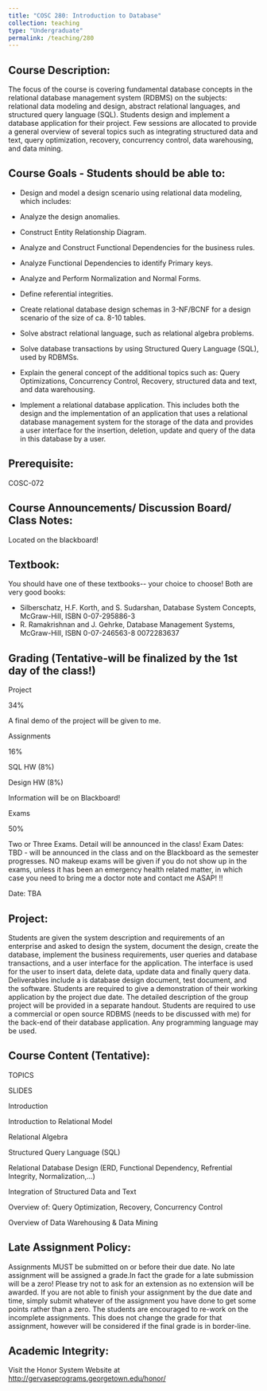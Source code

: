 ```yaml
---
title: "COSC 280: Introduction to Database"
collection: teaching
type: "Undergraduate"
permalink: /teaching/280
---
```


Course Description:
-------------------

The focus of the course is covering fundamental database concepts in the relational database management system (RDBMS) on the subjects: relational data modeling and design, abstract relational languages, and structured query language (SQL). Students design and implement a database application for their project. Few sessions are allocated to provide a general overview of several topics such as integrating structured data and text, query optimization, recovery, concurrency control, data warehousing, and data mining.

Course Goals - Students should be able to:
------------------------------------------

*   Design and model a design scenario using relational data modeling, which includes:

*   Analyze the design anomalies.
*   Construct Entity Relationship Diagram.
*   Analyze and Construct Functional Dependencies for the business rules.
*   Analyze Functional Dependencies to identify Primary keys.
*   Analyze and Perform Normalization and Normal Forms.
*   Define referential integrities.
*   Create relational database design schemas in 3-NF/BCNF for a design scenario of the size of ca. 8-10 tables.

*   Solve abstract relational language, such as relational algebra problems.
*   Solve database transactions by using Structured Query Language (SQL), used by RDBMSs.
*   Explain the general concept of the additional topics such as: Query Optimizations, Concurrency Control, Recovery, structured data and text, and data warehousing.
*   Implement a relational database application. This includes both the design and the implementation of an application that uses a relational database management system for the storage of the data and provides a user interface for the insertion, deletion, update and query of the data in this database by a user.

Prerequisite:
-------------

COSC-072

Course Announcements/ Discussion Board/ Class Notes:
----------------------------------------------------

Located on the blackboard!

Textbook:
---------

You should have one of these textbooks-- your choice to choose! Both are very good books:

*   Silberschatz, H.F. Korth, and S. Sudarshan, Database System Concepts, McGraw-Hill, ISBN 0-07-295886-3
*   R. Ramakrishnan and J. Gehrke, Database Management Systems, McGraw-Hill, ISBN 0-07-246563-8 0072283637

Grading (Tentative-will be finalized by the 1st day of the class!)
------------------------------------------------------------------

Project

34%

A final demo of the project will be given to me.  


Assignments

16%

SQL HW (8%)  

Design HW (8%)  

Information will be on Blackboard!  


Exams

50%

Two or Three Exams. Detail will be announced in the class! Exam Dates: TBD - will be announced in the class and on the Blackboard as the semester progresses. NO makeup exams will be given if you do not show up in the exams, unless it has been an emergency health related matter, in which case you need to bring me a doctor note and contact me ASAP! !!

Date: TBA  



Project:
--------

Students are given the system description and requirements of an enterprise and asked to design the system, document the design, create the database, implement the business requirements, user queries and database transactions, and a user interface for the application. The interface is used for the user to insert data, delete data, update data and finally query data. Deliverables include a is database design document, test document, and the software. Students are required to give a demonstration of their working application by the project due date. The detailed description of the group project will be provided in a separate handout. Students are required to use a commercial or open source RDBMS (needs to be discussed with me) for the back-end of their database application. Any programming language may be used.

Course Content (Tentative):
---------------------------

TOPICS

SLIDES

Introduction

Introduction to Relational Model

Relational Algebra

Structured Query Language (SQL)

Relational Database Design (ERD, Functional Dependency, Refrential Integrity, Normalization,...)

Integration of Structured Data and Text

Overview of: Query Optimization, Recovery, Concurrency Control

Overview of Data Warehousing & Data Mining

Late Assignment Policy:
-----------------------

Assignments MUST be submitted on or before their due date. No late assignment will be assigned a grade.In fact the grade for a late submission will be a zero! Please try not to ask for an extension as no extension will be awarded. If you are not able to finish your assignment by the due date and time, simply submit whatever of the assignment you have done to get some points rather than a zero. The students are encouraged to re-work on the incomplete assignments. This does not change the grade for that assignment, however will be considered if the final grade is in border-line.

Academic Integrity:
-------------------

Visit the Honor System Website at http://gervaseprograms.georgetown.edu/honor/
